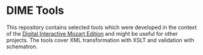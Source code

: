 # DIME Tools
This repository contains selected tools which were developed in the context of the [Digital Interactive Mozart Edition][1] and might be useful for other projects. The tools cover XML transformation with XSLT and validation with schematron. 

[1]: https://dme.mozarteum.at/en/music/edition/
